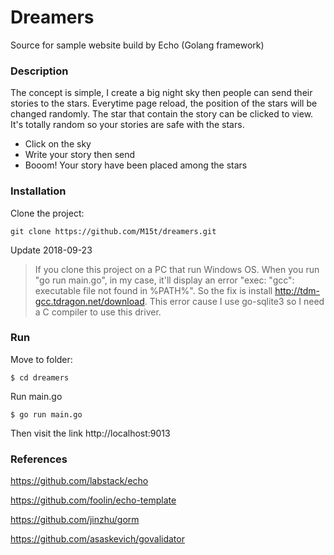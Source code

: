 # Dreamers

Source for sample website build by Echo (Golang framework)

### Description

The concept is simple, I create a big night sky then people can send their stories to the stars. Everytime page reload,
the position of the stars will be changed randomly. The star that contain the story can be clicked to view. It's totally random so your stories are safe with the stars.

- Click on the sky
- Write your story then send
- Booom! Your story have been placed among the stars

### Installation

Clone the project:

```
git clone https://github.com/M15t/dreamers.git
```

Update 2018-09-23

> If you clone this project on a PC that run Windows OS. When you run "go run main.go", in my case, it'll display an error "exec: "gcc": executable file not found in %PATH%". So the fix is install http://tdm-gcc.tdragon.net/download.
> This error cause I use go-sqlite3 so I need a C compiler to use this driver.

### Run

Move to folder:

```
$ cd dreamers
```

Run main.go

```
$ go run main.go
```

Then visit the link http://localhost:9013

### References

https://github.com/labstack/echo

https://github.com/foolin/echo-template

https://github.com/jinzhu/gorm

https://github.com/asaskevich/govalidator
